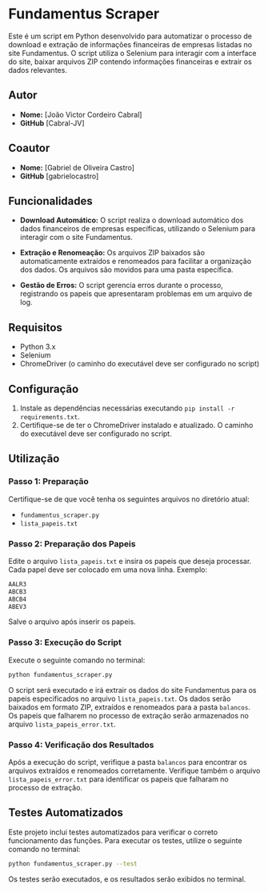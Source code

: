 # Fundamentus Scraper

Este é um script em Python desenvolvido para automatizar o processo de download e extração de informações financeiras de empresas listadas no site Fundamentus. O script utiliza o Selenium para interagir com a interface do site, baixar arquivos ZIP contendo informações financeiras e extrair os dados relevantes.

## Autor

- **Nome:** [João Victor Cordeiro Cabral]
- **GitHub** [Cabral-JV]

## Coautor

- **Nome:** [Gabriel de Oliveira Castro]
- **GitHub** [gabrielocastro]

## Funcionalidades

- **Download Automático:** O script realiza o download automático dos dados financeiros de empresas específicas, utilizando o Selenium para interagir com o site Fundamentus.

- **Extração e Renomeação:** Os arquivos ZIP baixados são automaticamente extraídos e renomeados para facilitar a organização dos dados. Os arquivos são movidos para uma pasta específica.

- **Gestão de Erros:** O script gerencia erros durante o processo, registrando os papeis que apresentaram problemas em um arquivo de log.

## Requisitos

- Python 3.x
- Selenium
- ChromeDriver (o caminho do executável deve ser configurado no script)

## Configuração

1. Instale as dependências necessárias executando `pip install -r requirements.txt`.
2. Certifique-se de ter o ChromeDriver instalado e atualizado. O caminho do executável deve ser configurado no script.

## Utilização

### Passo 1: Preparação

Certifique-se de que você tenha os seguintes arquivos no diretório atual:

- `fundamentus_scraper.py`
- `lista_papeis.txt`

### Passo 2: Preparação dos Papeis

Edite o arquivo `lista_papeis.txt` e insira os papeis que deseja processar. Cada papel deve ser colocado em uma nova linha. Exemplo:

```txt
AALR3
ABCB3
ABCB4
ABEV3
```

Salve o arquivo após inserir os papeis.

### Passo 3: Execução do Script

Execute o seguinte comando no terminal:

```bash
python fundamentus_scraper.py
```

O script será executado e irá extrair os dados do site Fundamentus para os papeis especificados no arquivo `lista_papeis.txt`. Os dados serão baixados em formato ZIP, extraídos e renomeados para a pasta `balancos`. Os papeis que falharem no processo de extração serão armazenados no arquivo `lista_papeis_error.txt`.

### Passo 4: Verificação dos Resultados

Após a execução do script, verifique a pasta `balancos` para encontrar os arquivos extraídos e renomeados corretamente. Verifique também o arquivo `lista_papeis_error.txt` para identificar os papeis que falharam no processo de extração.

## Testes Automatizados

Este projeto inclui testes automatizados para verificar o correto funcionamento das funções. Para executar os testes, utilize o seguinte comando no terminal:

```bash
python fundamentus_scraper.py --test
```

Os testes serão executados, e os resultados serão exibidos no terminal.
